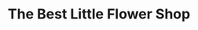 ---
title: "The Best Little Flower Shop"
url: /roswell/the-best-little-flower-shop/
shop: florist
---